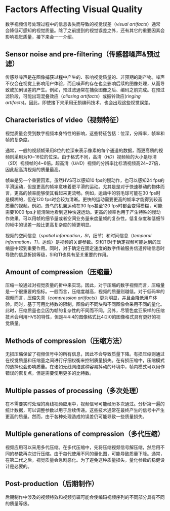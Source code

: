 # Factors Affecting Visual Quality
数字视频信号处理过程中的信息丢失而导致的视觉误差（*visual artifacts*）通常会降低可感知的视觉质量。除了之前提到的视觉误差之外，还有其它的重要因素会影响视觉质量，接下来会一一介绍。

## Sensor noise and pre-filtering（传感器噪声&预过滤）
传感器噪声是在图像捕获过程中产生的、影响视觉质量的、非预期的副产物。噪声不仅会在视觉上影响用户体验，而且噪声的存在也会影响后续的图像处理，从而导致或加剧误差的产生。例如，预过滤通常在捕获图像之后、编码之前完成。在预过滤阶段，可能出现混叠效应（*aliasing artifacts*）或振铃效应(*ringing artifacts*)。因此，即使接下来采用无损编码技术，也会出现这些视觉误差。

## Characteristics of video（视频特征）
视觉质量会受到数字视频本身特性的影响，这些特征包括：位深，分辨率，帧率和帧的复杂度。

通常，一般的视频帧采用8位的位深来表示像素的每个通道的数据，而更高质的视频则采用为10~16位的位深。由于格式不同，高清（*HD*）视频帧的大小是标清（*SD*）视频帧的4~6倍。超高清（*UHD*）视频的分辨率比标清视频高24~27倍，因此超高清视频的质量最高。

帧率是另一个重要因素。虽然HVS可以感知10 fps的慢动作，也可以感知24 fps的平滑运动，但是更高的帧率意味着更平滑的运动。尤其是是对于快速移动的物体而言，更高的帧率能够使其看起来更流畅。例如，运动中的羽毛球可能在30 fps时是模糊的，但在120 fps时会较为清晰。更快的运动需要更高的帧率才能得到较高质量的视频。例如，蜂鸟的机翼运动在30 fps甚至120 fps时都会变得模糊，可能需要1000 fps才能清晰地看到这种快速运动。更高的帧率也用于产生特殊的慢动作效果。可以用帧的细节量或者空间业务量来度量帧的复杂性。低复杂度和低细节的帧中的误差一般比更高复杂度的帧更明显。

视频的空间信息（*spatial information，SI*，细节）和时间信息（*temporal information，TI*，运动）是视频的关键参数。SI和TI对于确定视频可能达到的压缩量中起到重要作用。同时，对于确定在固定速度的数字传输服务信道传输信息时导致的信息折损等级，SI和TI也具有至关重要的作用。

## Amount of compression（压缩量）
压缩一般通过对视觉质量的折中来实现。因此，对于压缩的数字视频而言，压缩量是一个很重要的指标。一般而言，压缩度越高，视频的质量则越低。对于低码率的视频而言，压缩失真（*compression artifacts*）更为明显，并且会降低用户体验。同时，基于可用比特数的限制，图像的不同块和不同图像会采用不同的量化。此时，压缩质量也会因为帧的复杂性的不同而不同。另外，尽管色度亚采样的压缩技术会利用HVS的特性，但是4:4:4的图像格式比4:2:0的图像格式具有更好的视觉质量。

## Methods of compression（压缩方法）
无损压缩保留了视频信号中的所有信息，因此不会导致质量下降。有损压缩则通过在视觉质量和压缩量之间进行仔细权衡来控制质量损失。在有损压缩中，压缩模式的选择也会影响质量。在诸如无线网络这种容易抖动的环境中，帧内模式可以用作错误的恢复点，但是需要使用更多的比特数。

## Multiple passes of processing（多次处理）
在不需要实时处理的离线视频应用中，视频信号可能经历多次通过。分析第一遍的统计数据，可以调整参数以用于后续传递。这些技术通常在最终产生的信号中产生更高的质量。然而，由于各种处理造成的误差仍可能导致一些质量损失。

## Multiple generations of compression（多代压缩）
视频应用可以采用多代压缩。在多代压缩中，先将压缩视频信号解压缩，然后用不同的参数再次进行压缩。由于每代使用不同的量化图，可能导致质量下降。通常，在第二代之后，视觉质量会急剧恶化。为了避免这种质量损失，量化参数的稳健设计是必要的。

## Post-production（后期制作）
后期制作中涉及的视频特效和视频剪辑可能会使编码视频序列的不同部分具有不同的质量等级。